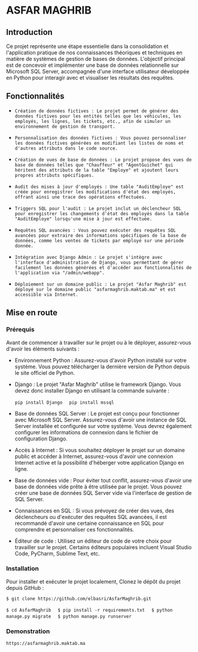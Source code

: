 # ASFAR MAGHRIB

## Introduction

Ce projet représente une étape essentielle dans la consolidation et l'application pratique de nos connaissances théoriques et techniques en matière de systèmes de gestion de bases de données. L'objectif principal est de concevoir et implémenter une base de données relationnelle sur Microsoft SQL Server, accompagnée d'une interface utilisateur développée en Python pour interagir avec et visualiser les résultats des requêtes.


## Fonctionnalités

-     Création de données fictives : Le projet permet de générer des données fictives pour les entités telles que les véhicules, les employés, les lignes, les tickets, etc., afin de simuler un environnement de gestion de transport.

-     Personnalisation des données fictives : Vous pouvez personnaliser les données fictives générées en modifiant les listes de noms et d'autres attributs dans le code source.

-     Création de vues de base de données : Le projet propose des vues de base de données telles que "Chauffeur" et "AgentGuichet" qui héritent des attributs de la table "Employe" et ajoutent leurs propres attributs spécifiques.

-     Audit des mises à jour d'employés : Une table "AuditEmploye" est créée pour enregistrer les modifications d'état des employés, offrant ainsi une trace des opérations effectuées.

-     Triggers SQL pour l'audit : Le projet inclut un déclencheur SQL pour enregistrer les changements d'état des employés dans la table "AuditEmploye" lorsqu'une mise à jour est effectuée.

-     Requêtes SQL avancées : Vous pouvez exécuter des requêtes SQL avancées pour extraire des informations spécifiques de la base de données, comme les ventes de tickets par employé sur une période donnée.

-     Intégration avec Django Admin : Le projet s'intègre avec l'interface d'administration de Django, vous permettant de gérer facilement les données générées et d'accéder aux fonctionnalités de l'application via "/admin/webapp".

-     Déploiement sur un domaine public : Le projet "Asfar Maghrib" est déployé sur le domaine public "asfarmaghrib.maktab.ma" et est accessible via Internet.

## Mise en route

### Prérequis

Avant de commencer à travailler sur le projet ou à le déployer, assurez-vous d'avoir les éléments suivants :

- Environnement Python : Assurez-vous d'avoir Python installé sur votre système. Vous pouvez télécharger la dernière version de Python depuis le site officiel de Python.

- Django : Le projet "Asfar Maghrib" utilise le framework Django. Vous devez donc installer Django en utilisant la commande suivante :

   ``` pip install Django   ```
   ``` pip install mssql   ```

- Base de données SQL Server : Le projet est conçu pour fonctionner avec Microsoft SQL Server. Assurez-vous d'avoir une instance de SQL Server installée et configurée sur votre système. Vous devrez également configurer les informations de connexion dans le fichier de configuration Django.

- Accès à Internet : Si vous souhaitez déployer le projet sur un domaine public et accéder à Internet, assurez-vous d'avoir une connexion Internet active et la possibilité d'héberger votre application Django en ligne.

- Base de données vide : Pour éviter tout conflit, assurez-vous d'avoir une base de données vide prête à être utilisée par le projet. Vous pouvez créer une base de données SQL Server vide via l'interface de gestion de SQL Server.

- Connaissances en SQL : Si vous prévoyez de créer des vues, des déclencheurs ou d'exécuter des requêtes SQL avancées, il est recommandé d'avoir une certaine connaissance en SQL pour comprendre et personnaliser ces fonctionnalités.

- Éditeur de code : Utilisez un éditeur de code de votre choix pour travailler sur le projet. Certains éditeurs populaires incluent Visual Studio Code, PyCharm, Sublime Text, etc.

### Installation

Pour installer et exécuter le projet localement, Clonez le dépôt du projet depuis GitHub :
   ```
   $ git clone https://github.com/elbasri/AsfarMaghrib.git
```
   ``` $ cd AsfarMaghrib   ```
   ``` $ pip install -r requirements.txt   ```
   ``` $ python manage.py migrate   ```
   ``` $ python manage.py runserver   ```
   
### Demonstration
   ```
  https://asfarmaghrib.maktab.ma 
```
